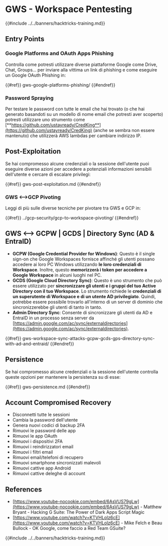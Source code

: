 # GWS - Workspace Pentesting

{{#include ../../banners/hacktricks-training.md}}

## Entry Points

### Google Platforms and OAuth Apps Phishing

Controlla come potresti utilizzare diverse piattaforme Google come Drive, Chat, Groups... per inviare alla vittima un link di phishing e come eseguire un Google OAuth Phishing in:

{{#ref}}
gws-google-platforms-phishing/
{{#endref}}

### Password Spraying

Per testare le password con tutte le email che hai trovato (o che hai generato basandoti su un modello di nome email che potresti aver scoperto) potresti utilizzare uno strumento come [**https://github.com/ustayready/CredKing**](https://github.com/ustayready/CredKing) (anche se sembra non essere mantenuto) che utilizzerà AWS lambdas per cambiare indirizzo IP.

## Post-Exploitation

Se hai compromesso alcune credenziali o la sessione dell'utente puoi eseguire diverse azioni per accedere a potenziali informazioni sensibili dell'utente e cercare di escalare privilegi:

{{#ref}}
gws-post-exploitation.md
{{#endref}}

### GWS <-->GCP Pivoting

Leggi di più sulle diverse tecniche per pivotare tra GWS e GCP in:

{{#ref}}
../gcp-security/gcp-to-workspace-pivoting/
{{#endref}}

## GWS <--> GCPW | GCDS | Directory Sync (AD & EntraID)

- **GCPW (Google Credential Provider for Windows)**: Questo è il single sign-on che Google Workspaces fornisce affinché gli utenti possano accedere ai loro PC Windows utilizzando **le loro credenziali di Workspace**. Inoltre, questo **memorizzerà i token per accedere a Google Workspace** in alcuni luoghi nel PC.
- **GCDS (Google Cloud Directory Sync)**: Questo è uno strumento che può essere utilizzato per **sincronizzare gli utenti e i gruppi del tuo Active Directory con il tuo Workspace**. Lo strumento richiede le **credenziali di un superutente di Workspace e di un utente AD privilegiato**. Quindi, potrebbe essere possibile trovarlo all'interno di un server di dominio che sincronizzerebbe gli utenti di tanto in tanto.
- **Admin Directory Sync**: Consente di sincronizzare gli utenti da AD e EntraID in un processo senza server da [https://admin.google.com/ac/sync/externaldirectories](https://admin.google.com/ac/sync/externaldirectories).

{{#ref}}
gws-workspace-sync-attacks-gcpw-gcds-gps-directory-sync-with-ad-and-entraid/
{{#endref}}

## Persistence

Se hai compromesso alcune credenziali o la sessione dell'utente controlla queste opzioni per mantenere la persistenza su di esse:

{{#ref}}
gws-persistence.md
{{#endref}}

## Account Compromised Recovery

- Disconnetti tutte le sessioni
- Cambia la password dell'utente
- Genera nuovi codici di backup 2FA
- Rimuovi le password delle app
- Rimuovi le app OAuth
- Rimuovi i dispositivi 2FA
- Rimuovi i reindirizzatori email
- Rimuovi i filtri email
- Rimuovi email/telefoni di recupero
- Rimuovi smartphone sincronizzati malevoli
- Rimuovi cattive app Android
- Rimuovi cattive deleghe di account

## References

- [https://www.youtube-nocookie.com/embed/6AsVUS79gLw](https://www.youtube-nocookie.com/embed/6AsVUS79gLw) - Matthew Bryant - Hacking G Suite: The Power of Dark Apps Script Magic
- [https://www.youtube.com/watch?v=KTVHLolz6cE](https://www.youtube.com/watch?v=KTVHLolz6cE) - Mike Felch e Beau Bullock - OK Google, come faccio a Red Team GSuite?

{{#include ../../banners/hacktricks-training.md}}
